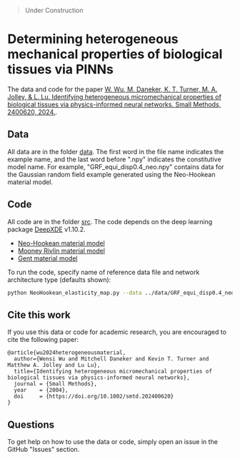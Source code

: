 > Under Construction

# Determining heterogeneous mechanical properties of biological tissues via PINNs

The data and code for the paper [W. Wu, M. Daneker, K. T. Turner, M. A. Jolley, & L. Lu. Identifying heterogeneous micromechanical properties of biological
tissues via physics-informed neural networks. Small Methods, 2400620, 2024.](https://onlinelibrary.wiley.com/doi/10.1002/smtd.202400620).

## Data
All data are in the folder [data](data). The first word in the file name indicates the example name, and the last word before ".npy" indicates the constitutive model name. For example, "GRF_equi_disp0.4_neo.npy" contains data for the Gaussian random field example generated using the Neo-Hookean material model. 

## Code

All code are in the folder [src](src). The code depends on the deep learning package [DeepXDE](https://github.com/lululxvi/deepxde) v1.10.2. 

- [Neo-Hookean material model](src/NeoHookean_elasticity_map.py)
- [Mooney Rivlin material model](src/MooneyRivlin_elasticity_map.py)
- [Gent material model](src/Gent_elasticity_map.py)

To run the code, specify name of reference data file and network architecture type (defaults shown):
```bash
python NeoHookean_elasticity_map.py --data ../data/GRF_equi_disp0.4_neo.npy --network 2B
```
## Cite this work

If you use this data or code for academic research, you are encouraged to cite the following paper:

```
@article{wu2024heterogeneousmaterial,
  author={Wensi Wu and Mitchell Daneker and Kevin T. Turner and Matthew A. Jolley and Lu Lu},
  title={Identifying heterogeneous micromechanical properties of biological tissues via physics-informed neural networks}, 
  journal = {Small Methods},
  year    = {2004},
  doi     = {https://doi.org/10.1002/smtd.202400620}
}
```

## Questions

To get help on how to use the data or code, simply open an issue in the GitHub "Issues" section.
